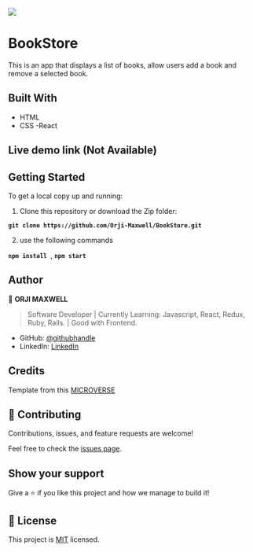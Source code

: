 ![](https://img.shields.io/badge/Microverse-blueviolet)

# BookStore

This is an app that displays a list of books, allow users add a book and remove a selected book.

## Built With

- HTML
- CSS
  -React

## Live demo link (Not Available)

## Getting Started

To get a local copy up and running:

1. Clone this repository or download the Zip folder:

**`git clone https://github.com/Orji-Maxwell/BookStore.git`**

2. use the following commands

**`npm install `**,
**`npm start`**

## Author

👤 **ORJI MAXWELL**

> Software Developer | Currently Learning: Javascript, React, Redux, Ruby, Rails. | Good with Frontend.

- GitHub: [@githubhandle](https://github.com/Maxwell011)
- LinkedIn: [LinkedIn](https://www.linkedin.com/in/chukwuemeka-orji-50b766241/)

## Credits

Template from this [MICROVERSE](https://www.microverse.org/)

## 🤝 Contributing

Contributions, issues, and feature requests are welcome!

Feel free to check the [issues page](https://github.com/orji-Maxwell/BookStore/issues).

## Show your support

Give a ⭐️ if you like this project and how we manage to build it!

## 📝 License

This project is [MIT](./MIT.md) licensed.

